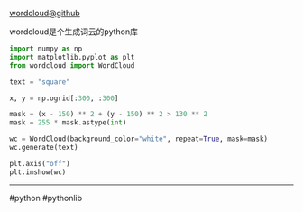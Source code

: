 [wordcloud@github](https://github.com/amueller/word_cloud)

wordcloud是个生成词云的python库

```python
import numpy as np
import matplotlib.pyplot as plt
from wordcloud import WordCloud

text = "square"

x, y = np.ogrid[:300, :300]

mask = (x - 150) ** 2 + (y - 150) ** 2 > 130 ** 2
mask = 255 * mask.astype(int)

wc = WordCloud(background_color="white", repeat=True, mask=mask)
wc.generate(text)

plt.axis("off")
plt.imshow(wc)
```

---
#python
#pythonlib